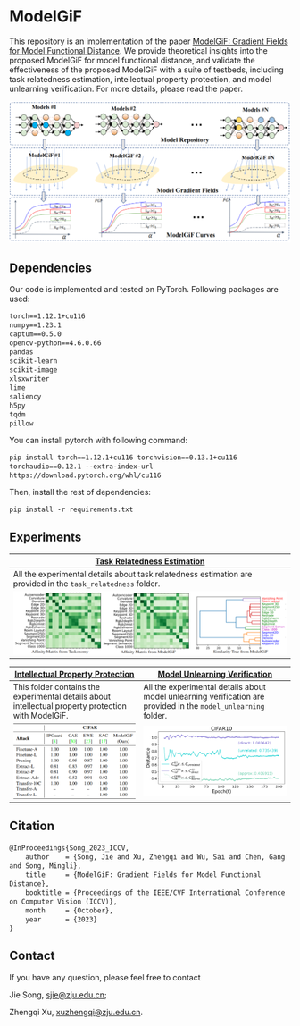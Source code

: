 # ModelGiF

This repository is an implementation of the paper [ModelGiF: Gradient Fields for Model Functional Distance]().  We provide theoretical insights into the proposed ModelGiF for model functional distance, and validate the effectiveness of the proposed ModelGiF with a suite of testbeds, including task relatedness estimation, intellectual property protection, and model unlearning verification. For more details, please read the paper.

![image-20230807180641610](assets/README/image-20230807180641610.png)

## Dependencies

Our code is implemented and tested on PyTorch. Following packages are used:

```
torch==1.12.1+cu116
numpy==1.23.1
captum==0.5.0
opencv-python==4.6.0.66
pandas
scikit-learn
scikit-image
xlsxwriter
lime
saliency
h5py
tqdm
pillow
```

You can install pytorch with following command:

```shell
pip install torch==1.12.1+cu116 torchvision==0.13.1+cu116 torchaudio==0.12.1 --extra-index-url https://download.pytorch.org/whl/cu116
```

Then, install the rest of dependencies:

```shell
pip install -r requirements.txt
```

## Experiments

| [Task Relatedness Estimation](task_relatedness)              |
| ------------------------------------------------------------ |
| All the experimental details about task relatedness estimation are provided in the `task_relatedness` folder. |
| ![image-20230808004810408](task_relatedness/assets/README/image-20230808004810408.png) |

| [Intellectual Property Protection](intellectual_property_protection) | [Model Unlearning Verification](model_unlearning)            |
| ------------------------------------------------------------ | ------------------------------------------------------------ |
| This folder contains the experimental details about intellectual property protection with ModelGiF. | All the experimental details about model unlearning verification are provided in the `model_unlearning` folder. |
| ![image-20230808162405026](assets/README/image-20230808162405026.png) | ![image-20230808162530234](assets/README/image-20230808162530234.png) |

## Citation

```
@InProceedings{Song_2023_ICCV,
    author    = {Song, Jie and Xu, Zhengqi and Wu, Sai and Chen, Gang and Song, Mingli},
    title     = {ModelGiF: Gradient Fields for Model Functional Distance},
    booktitle = {Proceedings of the IEEE/CVF International Conference on Computer Vision (ICCV)},
    month     = {October},
    year      = {2023}
}
```

## Contact

If you have any question, please feel free to contact

Jie Song, [sjie@zju.edu.cn](mailto:sjie@zju.edu.cn);

Zhengqi Xu, [xuzhengqi@zju.edu.cn](mailto:chenyix@zju.edu.cn).
